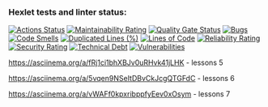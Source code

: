 ### Hexlet tests and linter status:
[![Actions Status](https://github.com/tizele/python-project-49/actions/workflows/hexlet-check.yml/badge.svg)](https://github.com/tizele/python-project-49/actions)
[![Maintainability Rating](https://sonarcloud.io/api/project_badges/measure?project=tizele_python-project-49&metric=sqale_rating)](https://sonarcloud.io/summary/new_code?id=tizele_python-project-49)
[![Quality Gate Status](https://sonarcloud.io/api/project_badges/measure?project=tizele_python-project-49&metric=alert_status)](https://sonarcloud.io/summary/new_code?id=tizele_python-project-49)
[![Bugs](https://sonarcloud.io/api/project_badges/measure?project=tizele_python-project-49&metric=bugs)](https://sonarcloud.io/summary/new_code?id=tizele_python-project-49)
[![Code Smells](https://sonarcloud.io/api/project_badges/measure?project=tizele_python-project-49&metric=code_smells)](https://sonarcloud.io/summary/new_code?id=tizele_python-project-49)
[![Duplicated Lines (%)](https://sonarcloud.io/api/project_badges/measure?project=tizele_python-project-49&metric=duplicated_lines_density)](https://sonarcloud.io/summary/new_code?id=tizele_python-project-49)
[![Lines of Code](https://sonarcloud.io/api/project_badges/measure?project=tizele_python-project-49&metric=ncloc)](https://sonarcloud.io/summary/new_code?id=tizele_python-project-49)
[![Reliability Rating](https://sonarcloud.io/api/project_badges/measure?project=tizele_python-project-49&metric=reliability_rating)](https://sonarcloud.io/summary/new_code?id=tizele_python-project-49)
[![Security Rating](https://sonarcloud.io/api/project_badges/measure?project=tizele_python-project-49&metric=security_rating)](https://sonarcloud.io/summary/new_code?id=tizele_python-project-49)
[![Technical Debt](https://sonarcloud.io/api/project_badges/measure?project=tizele_python-project-49&metric=sqale_index)](https://sonarcloud.io/summary/new_code?id=tizele_python-project-49)
[![Vulnerabilities](https://sonarcloud.io/api/project_badges/measure?project=tizele_python-project-49&metric=vulnerabilities)](https://sonarcloud.io/summary/new_code?id=tizele_python-project-49)


   https://asciinema.org/a/fRj1ci1bhXBJv0uRHvk41jLHK - lessons 5

   https://asciinema.org/a/5vqen9NSeItDBvCkJcgQTGFdC - lessons 6

   https://asciinema.org/a/vWAFf0kpxribppfyEev0xOsym - lessons 7
   



